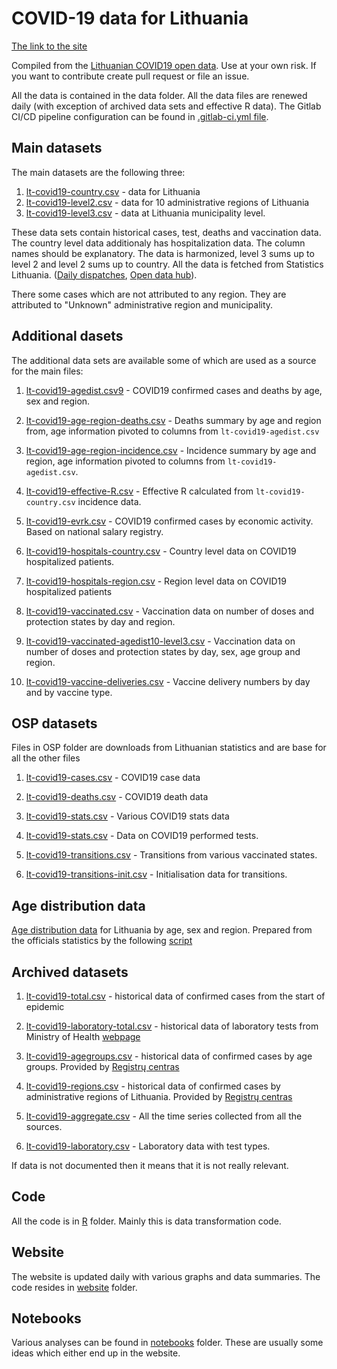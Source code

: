 # COVID-19 data for Lithuania

[The link to the site](https://mpiktas.github.io/covid19lt/)

Compiled from the [Lithuanian COVID19 open data](https://experience.arcgis.com/experience/cab84dcfe0464c2a8050a78f817924ca/page/page_5/). Use at your own risk. If you want to contribute create pull request or file an issue.

All the data is contained in the data folder. All the data files are renewed daily (with exception of archived data sets and effective R data). The Gitlab CI/CD pipeline configuration can be found in [.gitlab-ci.yml file](https://github.com/mpiktas/covid19lt/blob/master/.gitlab-ci.yml).

## Main datasets

The main datasets are the following three:

1.  [lt-covid19-country.csv](https://github.com/mpiktas/covid19lt/blob/master/data/lt-covid19-country.csv) - data for Lithuania
2.  [lt-covid19-level2.csv](https://github.com/mpiktas/covid19lt/blob/master/data/lt-covid19-level2.csv) - data for 10 administrative regions of Lithuania
3.  [lt-covid19-level3.csv](https://github.com/mpiktas/covid19lt/blob/master/data/lt-covid19-level2.csv) - data at Lithuania municipality level.

These data sets contain historical cases, test, deaths and vaccination data. The country level data additionaly has hospitalization data. The column names should be explanatory. The data is harmonized, level 3 sums up to level 2 and level 2 sums up to country. All the data is fetched from Statistics Lithuania. ([Daily dispatches](https://osp.stat.gov.lt/praejusios-paros-covid-19-statistika), [Open data hub](https://open-data-ls-osp-sdg.hub.arcgis.com/search?collection=Dataset&tags=covid%2Cevrk2)). 

There some cases which are not attributed to any region. They are attributed to "Unknown" administrative region and municipality.

## Additional dasets

The additional data sets are available some of which are used as a source for the main files:

1. [lt-covid19-agedist.csv9](https://github.com/mpiktas/covid19lt/blob/master/data/lt-covid19-agedist.csv) - COVID19 confirmed cases and deaths by age, sex and region.

2. [lt-covid19-age-region-deaths.csv](https://github.com/mpiktas/covid19lt/blob/master/data/lt-covid19-age-region-deaths.csv) - Deaths summary by age and region from, age information pivoted to columns from `lt-covid19-agedist.csv`

3. [lt-covid19-age-region-incidence.csv](https://github.com/mpiktas/covid19lt/blob/master/data/lt-covid19-age-region-incidence.csv) - Incidence summary by age and region, age information pivoted to columns from `lt-covid19-agedist.csv`.

4. [lt-covid19-effective-R.csv](https://github.com/mpiktas/covid19lt/blob/master/data/lt-covid19-effective-R.csv) - Effective R calculated from `lt-covid19-country.csv` incidence data.

5. [lt-covid19-evrk.csv](https://github.com/mpiktas/covid19lt/blob/master/data/lt-covid19-evrk.csv) - COVID19 confirmed cases by economic activity. Based on national salary registry.

6. [lt-covid19-hospitals-country.csv](https://github.com/mpiktas/covid19lt/blob/master/data/lt-covid19-hospitals-country.csv) - Country level data on COVID19 hospitalized patients.

7. [lt-covid19-hospitals-region.csv](https://github.com/mpiktas/covid19lt/blob/master/data/lt-covid19-hospitals-region.csv) - Region level data on COVID19 hospitalized patients

8. [lt-covid19-vaccinated.csv](https://github.com/mpiktas/covid19lt/blob/master/data/lt-covid19-vaccinated.csv) - Vaccination data on number of doses and protection states by day and region.

9. [lt-covid19-vaccinated-agedist10-level3.csv](https://github.com/mpiktas/covid19lt/blob/master/data/lt-covid19-vaccinated-agedist10-level3.csv ) - Vaccination data on number of doses and protection states by day, sex, age group and region.

10. [lt-covid19-vaccine-deliveries.csv](https://github.com/mpiktas/covid19lt/blob/master/data/lt-covid19-vaccine-deliveries.csv) - Vaccine delivery numbers by day and by vaccine type.

## OSP datasets

Files in OSP folder are downloads from Lithuanian statistics and are base for all the other files

1. [lt-covid19-cases.csv](https://github.com/mpiktas/covid19lt/blob/master/data/osp/lt-covid19-cases.csv) - COVID19 case data 

2. [lt-covid19-deaths.csv](https://github.com/mpiktas/covid19lt/blob/master/data/osp/lt-covid19-deaths.csv) - COVID19 death data 

3. [lt-covid19-stats.csv](https://github.com/mpiktas/covid19lt/blob/master/data/osp/lt-covid19-stats.csv) - Various COVID19 stats data

4. [lt-covid19-stats.csv](https://github.com/mpiktas/covid19lt/blob/master/data/osp/lt-covid19-tests.csv) - Data on COVID19 performed tests.

5. [lt-covid19-transitions.csv](https://github.com/mpiktas/covid19lt/blob/master/data/osp/lt-covid19-transition.csv) - Transitions from various vaccinated states.

6. [lt-covid19-transitions-init.csv](https://github.com/mpiktas/covid19lt/blob/master/data/osp/lt-covid19-transition.csv) - Initialisation data for transitions.

## Age distribution data

[Age distribution data](https://github.com/mpiktas/covid19lt/tree/master/data/age_distribution) for Lithuania by age, sex and region. Prepared from the officials statistics by the following [script](https://github.com/mpiktas/covid19lt/blob/master/R/prepare_age_distribution.R)

## Archived datasets

1.  [lt-covid19-total.csv](https://github.com/mpiktas/covid19lt/blob/master/data/archive/lt-covid19-total.csv) - historical data of confirmed cases from the start of epidemic
2.  [lt-covid19-laboratory-total.csv](https://github.com/mpiktas/covid19lt/blob/master/data/archive/lt-covid19-laboratory-total.csv) - historical data of laboratory tests from Ministry of Health [webpage](https://sam.lrv.lt/lt/naujienos/koronavirusas)
3.  [lt-covid19-agegroups.csv](https://github.com/mpiktas/covid19lt/blob/master/data/archive/lt-covid19-agegroups.csv) - historical data of confirmed cases by age groups. Provided by [Registrų centras](https://registrucentras.maps.arcgis.com/apps/opsdashboard/index.html#/becd01f2fade4149ba7a9e5baaddcd8d)
4.  [lt-covid19-regions.csv](https://github.com/mpiktas/covid19lt/blob/master/data/archive/lt-covid19-regions.csv) - historical data of confirmed cases by administrative regions of Lithuania. Provided by [Registrų centras](https://registrucentras.maps.arcgis.com/apps/opsdashboard/index.html#/becd01f2fade4149ba7a9e5baaddcd8d)
5.  [lt-covid19-aggregate.csv](https://github.com/mpiktas/covid19lt/blob/master/data/archive/lt-covid19-aggregate.csv) - All the time series collected from all the sources.

6. [lt-covid19-laboratory.csv](https://github.com/mpiktas/covid19lt/blob/master/data/archive/lt-covid19-aggregate.csv) - Laboratory data with test types.


If data is not documented then it means that it is not really relevant.

## Code 

All the code is in [R](https://github.com/mpiktas/covid19lt/tree/master/R) folder. Mainly this is data transformation code. 

## Website

The website is updated daily with various graphs and data summaries. The code resides in [website](https://github.com/mpiktas/covid19lt/tree/master/website) folder.

## Notebooks

Various analyses can be found in [notebooks](https://github.com/mpiktas/covid19lt/tree/master/notebooks) folder. These are usually some ideas which either end up in the website. 

